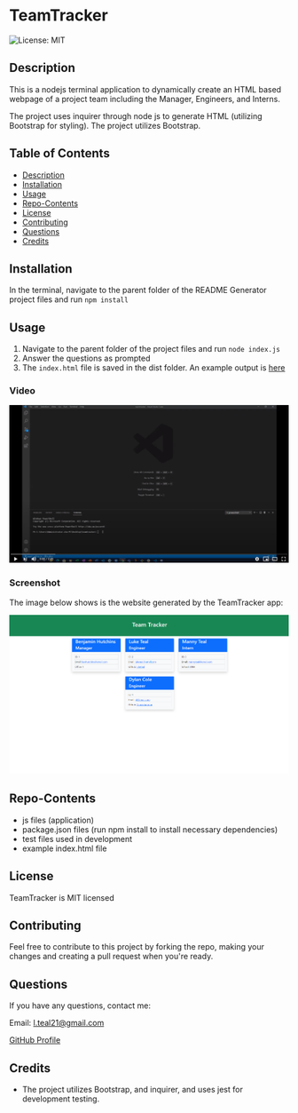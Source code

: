# TeamTracker
![License: MIT](https://img.shields.io/badge/License-MIT-blue.svg)
## Description 
This is a nodejs terminal application to dynamically create an HTML based webpage of a project team including the Manager, Engineers, and Interns.

The project uses inquirer through node js to generate HTML (utilizing Bootstrap for styling). 
The project utilizes Bootstrap.
## Table of Contents 
* [Description](#Description)  
* [Installation](#Installation)  
* [Usage](#Usage)  
* [Repo-Contents](#Repo-Contents)  
* [License](#License)  
* [Contributing](#Contributing)   
* [Questions](#Questions)
* [Credits](#Credits)  

## Installation
In the terminal, navigate to the parent folder of the README Generator project files and run `npm install`

## Usage 
1. Navigate to the parent folder of the project files and run `node index.js`
2. Answer the questions as prompted
3. The `index.html` file is saved in the dist folder. An example output is [here](./dist/index.html)

### Video
[![Screenshot of video](./assets/screenshot.png)](https://youtu.be/qSB4HgPOKVs "Demo of application")

### Screenshot
The image below shows is the website generated by the TeamTracker app:

![An image of a website created with the TeamTracker app with a header and cards with information for the team's Manager, Engineers, and interns.](./assets/mockup.png)

## Repo-Contents
* js files (application)
* package.json files (run npm install to install necessary dependencies)
* test files used in development
* example index.html file

## License
TeamTracker is MIT licensed

## Contributing 
Feel free to contribute to this project by forking the repo, making your changes and creating a pull request when you're ready.

## Questions
If you have any questions, contact me:

Email: l.teal21@gmail.com

[GitHub Profile](https://github.com/luketeal)

## Credits
* The project utilizes Bootstrap, and inquirer, and uses jest for development testing.
